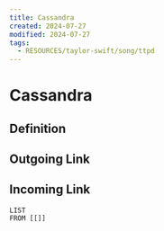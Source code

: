 ```yaml
---
title: Cassandra
created: 2024-07-27
modified: 2024-07-27
tags:
  - RESOURCES/taylor-swift/song/ttpd
---
```

# Cassandra
## Definition

## Outgoing Link
## Incoming Link
```dataview
LIST
FROM [[]]
```
